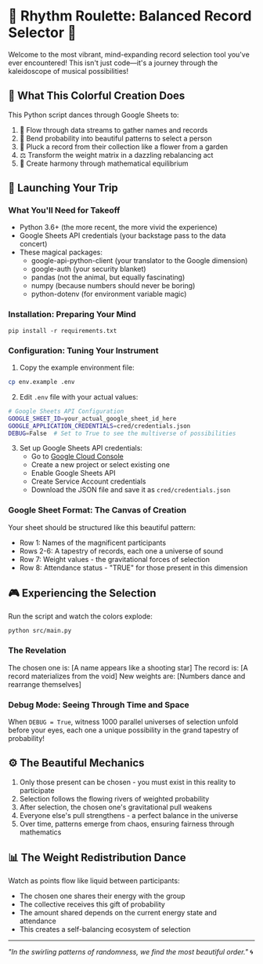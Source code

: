 # 🎵 Rhythm Roulette: Balanced Record Selector 🎲

Welcome to the most vibrant, mind-expanding record selection tool you've ever encountered! This isn't just code—it's a journey through the kaleidoscope of musical possibilities!

## 🧠 What This Colorful Creation Does

This Python script dances through Google Sheets to:

1. 🌊 Flow through data streams to gather names and records
2. 🎲 Bend probability into beautiful patterns to select a person
3. 🎯 Pluck a record from their collection like a flower from a garden
4. ⚖️ Transform the weight matrix in a dazzling rebalancing act
5. 🔄 Create harmony through mathematical equilibrium

## 🚀 Launching Your Trip

### What You'll Need for Takeoff

- Python 3.6+ (the more recent, the more vivid the experience)
- Google Sheets API credentials (your backstage pass to the data concert)
- These magical packages:
  - google-api-python-client (your translator to the Google dimension)
  - google-auth (your security blanket)
  - pandas (not the animal, but equally fascinating)
  - numpy (because numbers should never be boring)
  - python-dotenv (for environment variable magic)

### Installation: Preparing Your Mind

```bash'
pip install -r requirements.txt
```

### Configuration: Tuning Your Instrument

1. Copy the example environment file:
```bash
cp env.example .env
```

2. Edit `.env` file with your actual values:
```bash
# Google Sheets API Configuration
GOOGLE_SHEET_ID=your_actual_google_sheet_id_here
GOOGLE_APPLICATION_CREDENTIALS=cred/credentials.json
DEBUG=False  # Set to True to see the multiverse of possibilities
```

3. Set up Google Sheets API credentials:
   - Go to [Google Cloud Console](https://console.cloud.google.com/)
   - Create a new project or select existing one
   - Enable Google Sheets API
   - Create Service Account credentials
   - Download the JSON file and save it as `cred/credentials.json`

### Google Sheet Format: The Canvas of Creation

Your sheet should be structured like this beautiful pattern:
- Row 1: Names of the magnificent participants
- Rows 2-6: A tapestry of records, each one a universe of sound
- Row 7: Weight values - the gravitational forces of selection
- Row 8: Attendance status - "TRUE" for those present in this dimension

## 🎮 Experiencing the Selection

Run the script and watch the colors explode:

```bash
python src/main.py
```

### The Revelation

The chosen one is: [A name appears like a shooting star]
The record is: [A record materializes from the void]
New weights are: [Numbers dance and rearrange themselves]

### Debug Mode: Seeing Through Time and Space

When `DEBUG = True`, witness 1000 parallel universes of selection unfold before your eyes, each one a unique possibility in the grand tapestry of probability!

## ⚙️ The Beautiful Mechanics

1. Only those present can be chosen - you must exist in this reality to participate
2. Selection follows the flowing rivers of weighted probability
3. After selection, the chosen one's gravitational pull weakens
4. Everyone else's pull strengthens - a perfect balance in the universe
5. Over time, patterns emerge from chaos, ensuring fairness through mathematics

## 📊 The Weight Redistribution Dance

Watch as points flow like liquid between participants:
- The chosen one shares their energy with the group
- The collective receives this gift of probability
- The amount shared depends on the current energy state and attendance
- This creates a self-balancing ecosystem of selection

---

*"In the swirling patterns of randomness, we find the most beautiful order."* 🌀
